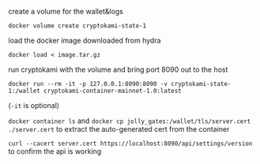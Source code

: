 create a volume for the wallet&logs

`docker volume create cryptokami-state-1`

load the docker image downloaded from hydra

`docker load < image.tar.gz`

run cryptokami with the volume and bring port 8090 out to the host

`docker run --rm -it -p 127.0.0.1:8090:8090 -v cryptokami-state-1:/wallet cryptokami-container-mainnet-1.0:latest`

(`-it` is optional)

`docker container ls` and `docker cp jolly_gates:/wallet/tls/server.cert ./server.cert` to extract the auto-generated cert from the container

`curl --cacert server.cert https://localhost:8090/api/settings/version` to confirm the api is working
